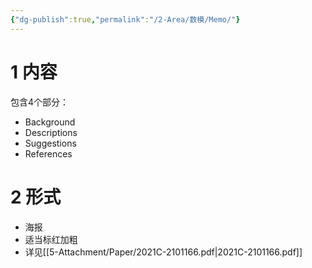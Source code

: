 ```yaml
---
{"dg-publish":true,"permalink":"/2-Area/数模/Memo/"}
---
```


# 1 内容
包含4个部分：
- Background
- Descriptions
- Suggestions
- References
# 2 形式
- 海报
- 适当标红加粗
- 详见[[5-Attachment/Paper/2021C-2101166.pdf\|2021C-2101166.pdf]]